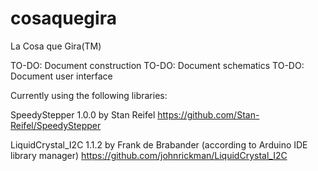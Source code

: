 # cosaquegira
La Cosa que Gira(TM)

TO-DO: Document construction
TO-DO: Document schematics
TO-DO: Document user interface

Currently using the following libraries:

SpeedyStepper 1.0.0 by Stan Reifel
https://github.com/Stan-Reifel/SpeedyStepper

LiquidCrystal_I2C 1.1.2 by Frank de Brabander (according to Arduino IDE library manager)
https://github.com/johnrickman/LiquidCrystal_I2C
